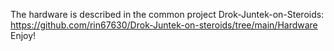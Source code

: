 The hardware is described in the common project Drok-Juntek-on-Steroids:  
https://github.com/rin67630/Drok-Juntek-on-steroids/tree/main/Hardware
Enjoy!
